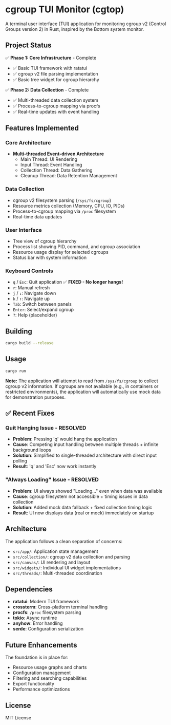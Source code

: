 # cgroup TUI Monitor (cgtop)

A terminal user interface (TUI) application for monitoring cgroup v2 (Control Groups version 2) in Rust, inspired by the Bottom system monitor.

## Project Status

✅ **Phase 1: Core Infrastructure** - Complete
- ✅ Basic TUI framework with ratatui
- ✅ cgroup v2 file parsing implementation  
- ✅ Basic tree widget for cgroup hierarchy

✅ **Phase 2: Data Collection** - Complete
- ✅ Multi-threaded data collection system
- ✅ Process-to-cgroup mapping via procfs
- ✅ Real-time updates with event handling

## Features Implemented

### Core Architecture
- **Multi-threaded Event-driven Architecture**
  - Main Thread: UI Rendering
  - Input Thread: Event Handling
  - Collection Thread: Data Gathering
  - Cleanup Thread: Data Retention Management

### Data Collection
- cgroup v2 filesystem parsing (`/sys/fs/cgroup`)
- Resource metrics collection (Memory, CPU, IO, PIDs)
- Process-to-cgroup mapping via `/proc` filesystem
- Real-time data updates

### User Interface
- Tree view of cgroup hierarchy
- Process list showing PID, command, and cgroup association
- Resource usage display for selected cgroups
- Status bar with system information

### Keyboard Controls
- `q` / `Esc`: Quit application ✅ **FIXED - No longer hangs!**
- `r`: Manual refresh
- `j` / `↓`: Navigate down
- `k` / `↑`: Navigate up  
- `Tab`: Switch between panels
- `Enter`: Select/expand cgroup
- `?`: Help (placeholder)

## Building

```bash
cargo build --release
```

## Usage

```bash
cargo run
```

**Note:** The application will attempt to read from `/sys/fs/cgroup` to collect cgroup v2 information. If cgroups are not available (e.g., in containers or restricted environments), the application will automatically use mock data for demonstration purposes.

## ✅ Recent Fixes

### Quit Hanging Issue - RESOLVED
- **Problem**: Pressing 'q' would hang the application
- **Cause**: Competing input handling between multiple threads + infinite background loops
- **Solution**: Simplified to single-threaded architecture with direct input polling
- **Result**: 'q' and 'Esc' now work instantly

### "Always Loading" Issue - RESOLVED  
- **Problem**: UI always showed "Loading..." even when data was available
- **Cause**: cgroup filesystem not accessible + timing issues in data collection
- **Solution**: Added mock data fallback + fixed collection timing logic
- **Result**: UI now displays data (real or mock) immediately on startup

## Architecture

The application follows a clean separation of concerns:

- `src/app/`: Application state management
- `src/collection/`: cgroup v2 data collection and parsing
- `src/canvas/`: UI rendering and layout
- `src/widgets/`: Individual UI widget implementations
- `src/threads/`: Multi-threaded coordination

## Dependencies

- **ratatui**: Modern TUI framework
- **crossterm**: Cross-platform terminal handling
- **procfs**: `/proc` filesystem parsing
- **tokio**: Async runtime
- **anyhow**: Error handling
- **serde**: Configuration serialization

## Future Enhancements

The foundation is in place for:
- Resource usage graphs and charts
- Configuration management
- Filtering and searching capabilities
- Export functionality
- Performance optimizations

## License

MIT License